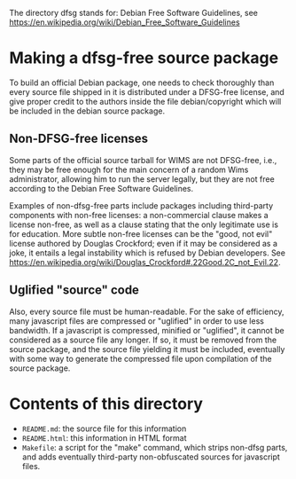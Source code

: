 The directory dfsg stands for: Debian Free Software Guidelines,
see <https://en.wikipedia.org/wiki/Debian_Free_Software_Guidelines>

Making a dfsg-free source package
=================================

To build an official Debian package, one needs to check thoroughly
than every source file shipped in it is distributed under a DFSG-free
license, and give proper credit to the authors inside the file
debian/copyright which will be included in the debian source package.

Non-DFSG-free licenses
----------------------

Some parts of the official source tarball for WIMS are not DFSG-free,
i.e., they may be free enough for the main concern of a random Wims
administrator, allowing him to run the server legally, but they are not
free according to the Debian Free Software Guidelines.

Examples of non-dfsg-free parts include packages including third-party
components with non-free licenses: a non-commercial clause makes a license
non-free, as well as a clause stating that the only legitimate use is for
education. More subtle non-free licenses can be the "good, not evil" license
authored by Douglas Crockford; even if it may be considered as a joke, it
entails a legal instability which is refused by Debian developers. See
<https://en.wikipedia.org/wiki/Douglas_Crockford#.22Good.2C_not_Evil.22>.

Uglified "source" code
----------------------

Also, every source file must be human-readable. For the sake of efficiency,
many javascript files are compressed or "uglified" in order to use less
bandwidth. If a javascript is compressed, minified or "uglified", it cannot
be considered as a source file any longer. If so, it must be removed from
the source package, and the source file yielding it must be included,
eventually with some way to generate the compressed file upon compilation
of the source package.

Contents of this directory
==========================

  * `README.md`: the source file for this information
  * `README.html`: this information in HTML format
  * `Makefile`:  a script for the "make" command, which strips non-dfsg
  parts, and adds eventually third-party non-obfuscated sources for
  javascript files.
